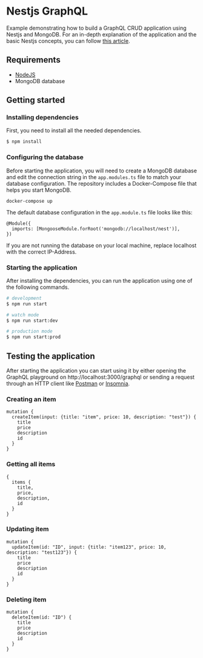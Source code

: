 # Nestjs GraphQL

Example demonstrating how to build a GraphQL CRUD application using Nestjs and MongoDB. For an in-depth explanation of the application and the basic Nestjs concepts, you can follow [this article](https://gabrieltanner.org/blog/nestjs-graphqlserver).

## Requirements

- [NodeJS](https://nodejs.org/en/)
- MongoDB database

## Getting started

### Installing dependencies

First, you need to install all the needed dependencies.

```bash
$ npm install
```

### Configuring the database

Before starting the application, you will need to create a MongoDB database and edit the connection string in the `app.modules.ts` file to match your database configuration. The repository includes a Docker-Compose file that helps you start MongoDB.

```
docker-compose up
```

The default database configuration in the `app.module.ts` file looks like this:

```
@Module({
  imports: [MongooseModule.forRoot('mongodb://localhost/nest')],
})
```

If you are not running the database on your local machine, replace localhost with the correct IP-Address.

### Starting the application

After installing the dependencies, you can run the application using one of the following commands.

```bash
# development
$ npm run start

# watch mode
$ npm run start:dev

# production mode
$ npm run start:prod
```

## Testing the application

After starting the application you can start using it by either opening the GraphQL playground on http://localhost:3000/graphql or sending a request through an HTTP client like [Postman](https://www.postman.com/) or [Insomnia](https://insomnia.rest/).

### Creating an item

```
mutation {
  createItem(input: {title: "item", price: 10, description: "test"}) {
    title
    price
    description
    id
  }
}
```

### Getting all items

```
{
  items {
    title,
    price,
    description,
    id
  }
}
```

### Updating item

```
mutation {
  updateItem(id: "ID", input: {title: "item123", price: 10, description: "test123"}) {
    title
    price
    description
    id
  }
}
```

### Deleting item

```
mutation {
  deleteItem(id: "ID") {
    title
    price
    description
    id
  }
}
```
